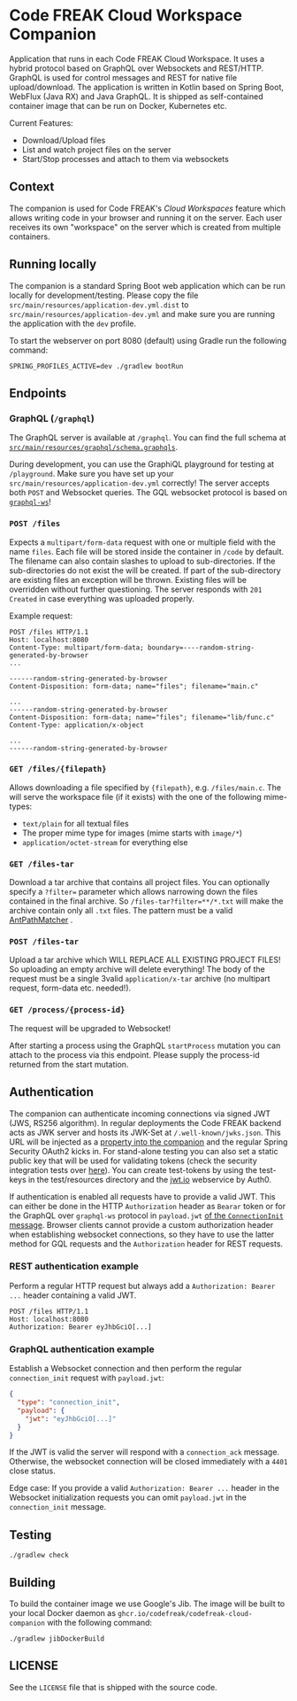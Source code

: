 # Code FREAK Cloud Workspace Companion

Application that runs in each Code FREAK Cloud Workspace. It uses a hybrid protocol based on GraphQL over Websockets and
REST/HTTP. GraphQL is used for control messages and REST for native file upload/download. The application is written in
Kotlin based on Spring Boot, WebFlux (Java RX) and Java GraphQL. It is shipped as self-contained container image that
can be run on Docker, Kubernetes etc.

Current Features:

* Download/Upload files
* List and watch project files on the server
* Start/Stop processes and attach to them via websockets

## Context

The companion is used for Code FREAK's *Cloud Workspaces* feature which allows writing code in your browser and running
it on the server. Each user receives its own "workspace" on the server which is created from multiple containers.

## Running locally

The companion is a standard Spring Boot web application which can be run locally for development/testing. Please copy
the file `src/main/resources/application-dev.yml.dist` to `src/main/resources/application-dev.yml` and make sure you are
running the application with the `dev` profile.

To start the webserver on port 8080 (default) using Gradle run the following command:

```shell
SPRING_PROFILES_ACTIVE=dev ./gradlew bootRun
```

## Endpoints

### GraphQL (`/graphql`)

The GraphQL server is available at `/graphql`. You can find the full schema
at [`src/main/resources/graphql/schema.graphqls`](src/main/resources/graphql/schema.graphqls).

During development, you can use the GraphiQL playground for testing at `/playground`. Make sure you have set up
your `src/main/resources/application-dev.yml` correctly!
The server accepts both `POST` and Websocket queries. The GQL websocket protocol is based
on [`graphql-ws`](https://github.com/enisdenjo/graphql-ws)!

### `POST /files`

Expects a `multipart/form-data` request with one or multiple field with the name `files`. Each file will be stored
inside the container in `/code` by default. The filename can also contain slashes to upload to sub-directories. If the
sub-directories do not exist the will be created. If part of the sub-directory are existing files an exception will be
thrown. Existing files will be overridden without further questioning. The server responds with `201 Created` in case
everything was uploaded properly.

Example request:

```
POST /files HTTP/1.1
Host: localhost:8080
Content-Type: multipart/form-data; boundary=----random-string-generated-by-browser
...

------random-string-generated-by-browser
Content-Disposition: form-data; name="files"; filename="main.c"

...
------random-string-generated-by-browser
Content-Disposition: form-data; name="files"; filename="lib/func.c"
Content-Type: application/x-object

...
------random-string-generated-by-browser
```

### `GET /files/{filepath}`

Allows downloading a file specified by `{filepath}`, e.g. `/files/main.c`. The will serve the workspace file (if it
exists) with the one of the following mime-types:

* `text/plain` for all textual files
* The proper mime type for images (mime starts with `image/*`)
* `application/octet-stream` for everything else

### `GET /files-tar`

Download a tar archive that contains all project files. You can optionally specify a `?filter=` parameter which allows
narrowing down the files contained in the final archive. So `/files-tar?filter=**/*.txt` will make the archive contain
only all `.txt` files. The pattern must be a
valid [AntPathMatcher](https://docs.spring.io/spring-framework/docs/current/javadoc-api/org/springframework/util/AntPathMatcher.html)
.

### `POST /files-tar`

Upload a tar archive which WILL REPLACE ALL EXISTING PROJECT FILES! So uploading an empty archive will delete
everything!
The body of the request must be a single 3valid `application/x-tar` archive (no multipart request, form-data etc.
needed!).

### `GET /process/{process-id}`

The request will be upgraded to Websocket!

After starting a process using the GraphQL `startProcess` mutation you can attach to the process via this endpoint.
Please supply the process-id returned from the start mutation.

## Authentication
The companion can authenticate incoming connections via signed JWT (JWS, RS256 algorithm).
In regular deployments the Code FREAK backend acts as JWK server and hosts its JWK-Set at `/.well-known/jwks.json`.
This URL will be injected as a [property into the companion](https://docs.spring.io/spring-security-oauth2-boot/docs/current/reference/html5/#specifying-a-token-verification-strategy) and the regular Spring Security OAuth2 kicks in.
For stand-alone testing you can also set a static public key that will be used for validating tokens (check the security integration tests over [here](./src/test/kotlin/org/codefreak/cloud/companion/web/SecurityConfigurationTest.kt)).
You can create test-tokens by using the test-keys in the test/resources directory and the [jwt.io](https://jwt.io/) webservice by Auth0.

If authentication is enabled all requests have to provide a valid JWT.
This can either be done in the HTTP `Authorization` header as `Bearar` token or for the GraphQL over `graphql-ws` protocol in `payload.jwt` [of the `ConnectionInit` message](https://github.com/enisdenjo/graphql-ws/blob/master/PROTOCOL.md#connectioninit).
Browser clients cannot provide a custom authorization header when establishing websocket connections, so they have to use the latter method for GQL requests and the `Authorization` header for REST requests.

### REST authentication example
Perform a regular HTTP request but always add a `Authorization: Bearer ...` header containing a valid JWT.
```
POST /files HTTP/1.1
Host: localhost:8080
Authorization: Bearer eyJhbGciO[...]

```

### GraphQL authentication example
Establish a Websocket connection and then perform the regular `connection_init` request with `payload.jwt`:

```json
{
  "type": "connection_init",
  "payload": {
    "jwt": "eyJhbGciO[...]"
  }
}
```

If the JWT is valid the server will respond with a `connection_ack` message.
Otherwise, the websocket connection will be closed immediately with a `4401` close status.

Edge case: If you provide a valid `Authorization: Bearer ...` header in the Websocket initialization requests you can omit `payload.jwt` in the `connection_init` message.

## Testing

```shell
./gradlew check
```

## Building

To build the container image we use Google's Jib. The image will be built to your local Docker daemon
as `ghcr.io/codefreak/codefreak-cloud-companion` with the following command:

```shell
./gradlew jibDockerBuild
```

## LICENSE

See the `LICENSE` file that is shipped with the source code.
